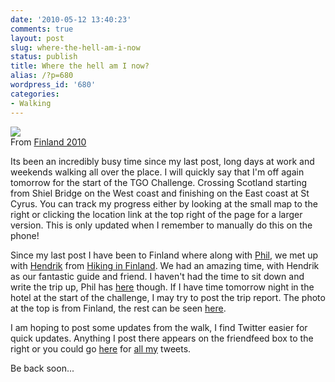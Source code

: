 ```yaml
---
date: '2010-05-12 13:40:23'
comments: true
layout: post
slug: where-the-hell-am-i-now
status: publish
title: Where the hell am I now?
alias: /?p=680
wordpress_id: '680'
categories:
- Walking
---
```


[![](http://lh5.ggpht.com/_mwiBNuCX3e4/S-BzTidygfI/AAAAAAAAO70/HtTZS0_g1SU/s400/Finland%202010%20068.JPG)](http://picasaweb.google.com/lh/photo/c-Sr2hFMRr4MYdK52bqlWQ?feat=embedwebsite)  
From [Finland 2010](http://picasaweb.google.com/steven.horner/Finland2010?feat=embedwebsite)  

Its been an incredibly busy time since my last post, long days at work and weekends walking all over the place. I will quickly say that I'm off again tomorrow for the start of the TGO Challenge. Crossing Scotland starting from Shiel Bridge on the West coast and finishing on the East coast at St Cyrus. You can track my progress either by looking at the small map to the right or clicking the location link at the top right of the page for a larger version. This is only updated when I remember to manually do this on the phone!  
<!-- more -->
Since my last post I have been to Finland where along with [Phil](http://phil-turner.net/), we met up with [Hendrik](http://twitter.com/hendrikmorkel) from [Hiking in Finland](http://www.hikinginfinland.com/). We had an amazing time, with Hendrik as our fantastic guide and friend. I haven't had the time to sit down and write the trip up, Phil has [here](http://phil-turner.net/?p=949) though. If I have time tomorrow night in the hotel at the start of the challenge, I may try to post the trip report. The photo at the top is from Finland, the rest can be seen [here](http://picasaweb.google.com/steven.horner/Finland2010).  

I am hoping to post some updates from the walk, I find Twitter easier for quick updates. Anything I post there appears on the friendfeed box to the right or you could go [here](http://twitter.com/stevenhorner) for [all my](http://twitter.com/stevenhorner) tweets.  

Be back soon...
